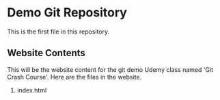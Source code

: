 # Demo Git Repository

This is the first file in this repository.

## Website Contents

This will be the website content for the git demo Udemy class named 'Git Crash Course'.  Here are the files in the website.

1.  index.html